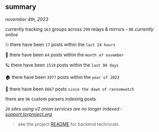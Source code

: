 
## summary
_november 4th, 2023_

currently tracking `163` groups across `299` relays & mirrors - _`96` currently online_

⏲ there have been `17` posts within the `last 24 hours`

🦈 there have been `64` posts within the `month of november`

🪐 there have been `1519` posts within the `last 90 days`

🏚 there have been `3977` posts within the `year of 2023`

🦕 there have been `8667` posts `since the dawn of ransomwatch`

there are `96` custom parsers indexing posts

_`20` sites using v2 onion services are no longer indexed - [support.torproject.org](https://support.torproject.org/onionservices/v2-deprecation/)_

> see the project [README](https://github.com/joshhighet/ransomwatch#ransomwatch--) for backend technicals
